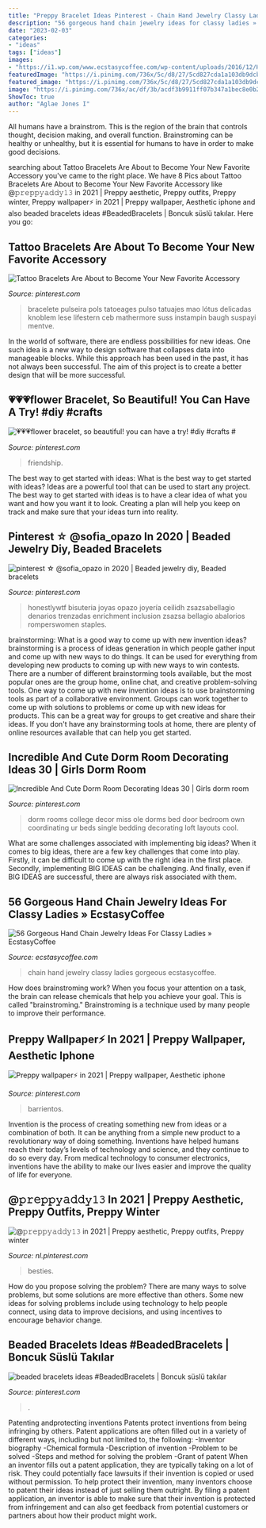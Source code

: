 ```yaml
---
title: "Preppy Bracelet Ideas Pinterest - Chain Hand Jewelry Classy Ladies Gorgeous Ecstasycoffee"
description: "56 gorgeous hand chain jewelry ideas for classy ladies » ecstasycoffee"
date: "2023-02-03"
categories:
- "ideas"
tags: ["ideas"]
images:
- "https://i1.wp.com/www.ecstasycoffee.com/wp-content/uploads/2016/12/Hand-Chain-Jewelry-Ideas22-1.jpg?resize=600%2C900"
featuredImage: "https://i.pinimg.com/736x/5c/d8/27/5cd827cda1a103db9dcb39aa751da725.jpg"
featured_image: "https://i.pinimg.com/736x/5c/d8/27/5cd827cda1a103db9dcb39aa751da725.jpg"
image: "https://i.pinimg.com/736x/ac/df/3b/acdf3b9911ff07b347a1bec8e0b23f51.jpg"
ShowToc: true
author: "Aglae Jones I"
---
```



All humans have a brainstrom. This is the region of the brain that controls thought, decision making, and overall function. Brainstroming can be healthy or unhealthy, but it is essential for humans to have in order to make good decisions.

	

		
searching about Tattoo Bracelets Are About to Become Your New Favorite Accessory you've came to the right place. We have 8 Pics about Tattoo Bracelets Are About to Become Your New Favorite Accessory like @𝚙𝚛𝚎𝚙𝚙𝚢𝚊𝚍𝚍𝚢𝟷𝟹 in 2021 | Preppy aesthetic, Preppy outfits, Preppy winter, Preppy wallpaper⚡ in 2021 | Preppy wallpaper, Aesthetic iphone and also beaded bracelets ideas #BeadedBracelets | Boncuk süslü takılar. Here you go:
		
    
## Tattoo Bracelets Are About To Become Your New Favorite Accessory

<img loading=lazy src="https://i.pinimg.com/736x/ac/df/3b/acdf3b9911ff07b347a1bec8e0b23f51.jpg" onerror="this.onerror=null;this.src='https://tse3.mm.bing.net/th?id=OIP.VKFzwvSLluW0XOSCovK6YgHaLH&amp;pid=15.1';" alt="Tattoo Bracelets Are About to Become Your New Favorite Accessory">

_Source: pinterest.com_

>bracelete pulseira pols tatoeages pulso tatuajes mao lótus delicadas knoblem lese lifestern ceb mathermore suss instampin baugh suspayi mentve. 

	

In the world of software, there are endless possibilities for new ideas. One such idea is a new way to design software that collapses data into manageable blocks. While this approach has been used in the past, it has not always been successful. The aim of this project is to create a better design that will be more successful.

    
## 💗💗💗flower Bracelet, So Beautiful! You Can Have A Try! #diy #crafts #

<img loading=lazy src="https://i.pinimg.com/736x/0e/f4/89/0ef4896ad124d1e780f3a4840e06ca56.jpg" onerror="this.onerror=null;this.src='https://tse1.mm.bing.net/th?id=OIP.N9xn1E7nMiGw4jrDXUm_5wHaNK&amp;pid=15.1';" alt="💗💗💗flower bracelet, so beautiful! you can have a try! #diy #crafts #">

_Source: pinterest.com_

>friendship. 

	

The best way to get started with ideas: What is the best way to get started with ideas?
Ideas are a powerful tool that can be used to start any project. The best way to get started with ideas is to have a clear idea of what you want and how you want it to look. Creating a plan will help you keep on track and make sure that your ideas turn into reality.

    
## Pinterest ☆ @sofia_opazo In 2020 | Beaded Jewelry Diy, Beaded Bracelets

<img loading=lazy src="https://i.pinimg.com/736x/b8/25/c6/b825c67703bdc4ec800125bca06b0ccf.jpg" onerror="this.onerror=null;this.src='https://tse3.mm.bing.net/th?id=OIP.xgLh18qa-XmQkWoMWngsMgHaLG&amp;pid=15.1';" alt="pinterest ☆ @sofia_opazo in 2020 | Beaded jewelry diy, Beaded bracelets">

_Source: pinterest.com_

>honestlywtf bisuteria joyas opazo joyería ceilidh zsazsabellagio denarios trenzadas enrichment inclusion zsazsa bellagio abalorios romperswomen staples. 

	

brainstorming: What is a good way to come up with new invention ideas?
brainstorming is a process of ideas generation in which people gather input and come up with new ways to do things. It can be used for everything from developing new products to coming up with new ways to win contests. There are a number of different brainstorming tools available, but the most popular ones are the group home, online chat, and creative problem-solving tools. 
One way to come up with new invention ideas is to use brainstorming tools as part of a collaborative environment. Groups can work together to come up with solutions to problems or come up with new ideas for products. This can be a great way for groups to get creative and share their ideas. If you don't have any brainstorming tools at home, there are plenty of online resources available that can help you get started.

    
## Incredible And Cute Dorm Room Decorating Ideas 30 | Girls Dorm Room

<img loading=lazy src="https://i.pinimg.com/736x/1d/71/ab/1d71aba442db1554c5d4a5e87d1dc7ba.jpg" onerror="this.onerror=null;this.src='https://tse4.mm.bing.net/th?id=OIP.KPrcf2FPHzNUMBwap1rWgwHaKA&amp;pid=15.1';" alt="Incredible And Cute Dorm Room Decorating Ideas 30 | Girls dorm room">

_Source: pinterest.com_

>dorm rooms college decor miss ole dorms bed door bedroom own coordinating ur beds single bedding decorating loft layouts cool. 

	

What are some challenges associated with implementing big ideas?
When it comes to big ideas, there are a few key challenges that come into play. Firstly, it can be difficult to come up with the right idea in the first place. Secondly, implementing BIG IDEAS can be challenging. And finally, even if BIG IDEAS are successful, there are always risk associated with them.

    
## 56 Gorgeous Hand Chain Jewelry Ideas For Classy Ladies » EcstasyCoffee

<img loading=lazy src="https://i1.wp.com/www.ecstasycoffee.com/wp-content/uploads/2016/12/Hand-Chain-Jewelry-Ideas22-1.jpg?resize=600%2C900" onerror="this.onerror=null;this.src='https://tse1.mm.bing.net/th?id=OIP.hclfGqeuj97pUI3g0cu3ugHaLH&amp;pid=15.1';" alt="56 Gorgeous Hand Chain Jewelry Ideas For Classy Ladies » EcstasyCoffee">

_Source: ecstasycoffee.com_

>chain hand jewelry classy ladies gorgeous ecstasycoffee. 

	

How does brainstroming work?
When you focus your attention on a task, the brain can release chemicals that help you achieve your goal. This is called "brainstroming." Brainstroming is a technique used by many people to improve their performance.

    
## Preppy Wallpaper⚡ In 2021 | Preppy Wallpaper, Aesthetic Iphone

<img loading=lazy src="https://i.pinimg.com/736x/db/14/ce/db14ce22ebadaf84bfbbc7ae728e200f.jpg" onerror="this.onerror=null;this.src='https://tse4.mm.bing.net/th?id=OIP.yYeaCrR282E136EuWCSlhwHaOP&amp;pid=15.1';" alt="Preppy wallpaper⚡ in 2021 | Preppy wallpaper, Aesthetic iphone">

_Source: pinterest.com_

>barrientos. 

	

Invention is the process of creating something new from ideas or a combination of both. It can be anything from a simple new product to a revolutionary way of doing something. Inventions have helped humans reach their today’s levels of technology and science, and they continue to do so every day. From medical technology to consumer electronics, inventions have the ability to make our lives easier and improve the quality of life for everyone.

    
## @𝚙𝚛𝚎𝚙𝚙𝚢𝚊𝚍𝚍𝚢𝟷𝟹 In 2021 | Preppy Aesthetic, Preppy Outfits, Preppy Winter

<img loading=lazy src="https://i.pinimg.com/736x/c9/09/04/c9090485b68e32453ace7ca0f760d9c4.jpg" onerror="this.onerror=null;this.src='https://tse3.mm.bing.net/th?id=OIP.Z3a4x97mnc1SOxxm3YoG6AHaLH&amp;pid=15.1';" alt="@𝚙𝚛𝚎𝚙𝚙𝚢𝚊𝚍𝚍𝚢𝟷𝟹 in 2021 | Preppy aesthetic, Preppy outfits, Preppy winter">

_Source: nl.pinterest.com_

>besties. 

	

How do you propose solving the problem?
There are many ways to solve problems, but some solutions are more effective than others. Some new ideas for solving problems include using technology to help people connect, using data to improve decisions, and using incentives to encourage behavior change.

    
## Beaded Bracelets Ideas #BeadedBracelets | Boncuk Süslü Takılar

<img loading=lazy src="https://i.pinimg.com/736x/5c/d8/27/5cd827cda1a103db9dcb39aa751da725.jpg" onerror="this.onerror=null;this.src='https://tse1.mm.bing.net/th?id=OIP.Hfqkx3gYP8f4dJF7e7DHhwHaNI&amp;pid=15.1';" alt="beaded bracelets ideas #BeadedBracelets | Boncuk süslü takılar">

_Source: pinterest.com_

>. 

	

Patenting andprotecting inventions
Patents protect inventions from being infringing by others. Patent applications are often filled out in a variety of different ways, including but not limited to, the following: 
-Inventor biography 
-Chemical formula 
-Description of invention 
-Problem to be solved 
-Steps and method for solving the problem 
-Grant of patent 
When an inventor fills out a patent application, they are typically taking on a lot of risk. They could potentially face lawsuits if their invention is copied or used without permission. To help protect their invention, many inventors choose to patent their ideas instead of just selling them outright. By filing a patent application, an inventor is able to make sure that their invention is protected from infringement and can also get feedback from potential customers or partners about how their product might work.

